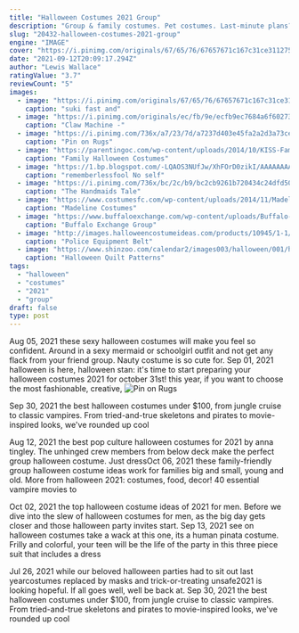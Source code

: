 ```yaml
---
title: "Halloween Costumes 2021 Group"
description: "Group & family costumes. Pet costumes. Last-minute plans? check out these ideas to create something epic on a time crunch. Build your own costume.  Save 20% off on select halloween"
slug: "20432-halloween-costumes-2021-group"
engine: "IMAGE"
cover: "https://i.pinimg.com/originals/67/65/76/67657671c167c31ce31127550ff35673.jpg"
date: "2021-09-12T20:09:17.294Z"
author: "Lewis Wallace"
ratingValue: "3.7"
reviewCount: "5"
images:
  - image: "https://i.pinimg.com/originals/67/65/76/67657671c167c31ce31127550ff35673.jpg"
    caption: "suki fast and"
  - image: "https://i.pinimg.com/originals/ec/fb/9e/ecfb9ec7684a6f6027397c3c2d1b4cd1.jpg"
    caption: "Claw Machine -"
  - image: "https://i.pinimg.com/736x/a7/23/7d/a7237d403e45fa2a2d3a73ce6b803578.jpg"
    caption: "Pin on Rugs"
  - image: "https://parentingoc.com/wp-content/uploads/2014/10/KISS-Family-Costume.jpg"
    caption: "Family Halloween Costumes"
  - image: "https://1.bp.blogspot.com/-LQAOS3NUfJw/XhFOrD0zikI/AAAAAAAAb5k/ri_KbyKfEekiyeg-Z86hMoP3fhUj6ZHgQCLcBGAsYHQ/w1200-h630-p-k-no-nu/Untitled95.png"
    caption: "rememberlessfool No self"
  - image: "https://i.pinimg.com/736x/bc/2c/b9/bc2cb9261b720434c24dfd501f32d847.jpg"
    caption: "The Handmaids Tale"
  - image: "https://www.costumesfc.com/wp-content/uploads/2014/11/Madeline-Halloween-Costume.jpg"
    caption: "Madeline Costumes"
  - image: "https://www.buffaloexchange.com/wp-content/uploads/Buffalo-Exchange-Group-Halloween-Costumes-Scooby-Doo.jpg"
    caption: "Buffalo Exchange Group"
  - image: "http://images.halloweencostumeideas.com/products/10945/1-1/police-equipment-belt.jpg"
    caption: "Police Equipment Belt"
  - image: "https://www.shinzoo.com/calendar2/images003/halloween/001/halloween-quilt-patterns-07.jpg"
    caption: "Halloween Quilt Patterns"
tags:
  - "halloween"
  - "costumes"
  - "2021"
  - "group"
draft: false
type: post
---
```


Aug 05, 2021 these sexy halloween costumes will make you feel so confident.  Around in a sexy mermaid or schoolgirl outfit and not get any flack from your friend group. Nauty costume is so cute for. Sep 01, 2021 halloween is here, halloween stan: it's time to start preparing your halloween costumes 2021 for october 31st! this year, if you want to choose the most fashionable, creative,
![Pin on Rugs](https://i.pinimg.com/736x/a7/23/7d/a7237d403e45fa2a2d3a73ce6b803578.jpg "Pin on Rugs")

Sep 30, 2021 the best halloween costumes under $100, from jungle cruise to classic vampires. From tried-and-true skeletons and pirates to movie-inspired looks, we&#39;ve rounded up cool
<!--inArticleAds-->

<!--galleryOne-->

Aug 12, 2021 the best pop culture halloween costumes for 2021 by anna tingley.  The unhinged crew members from below deck make the perfect group halloween costume. Just dressOct 06, 2021 these family-friendly group halloween costume ideas work for families big and small, young and old.  More from halloween 2021: costumes, food, decor! 40 essential vampire movies to
<!--inArticleAds-->

<!--galleryTwo-->

Oct 02, 2021 the top halloween costume ideas of 2021 for men. Before we dive into the slew of halloween costumes for men, as the big day gets closer and those halloween party invites start. Sep 13, 2021 see on halloween costumes take a wack at this one, its a human pinata costume. Frilly and colorful, your teen will be the life of the party in this three piece suit that includes a dress
<!--galleryThree-->

Jul 26, 2021 while our beloved halloween parties had to sit out last yearcostumes replaced by masks and trick-or-treating unsafe2021 is looking hopeful. If all goes well, well be back at. Sep 30, 2021 the best halloween costumes under $100, from jungle cruise to classic vampires. From tried-and-true skeletons and pirates to movie-inspired looks, we've rounded up cool